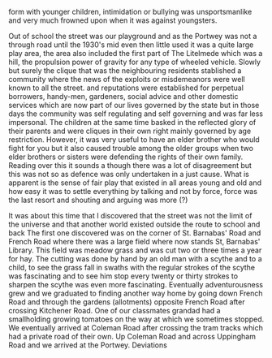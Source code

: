form with younger children, intimidation or bullying was unsportsmanlike and very much frowned upon when it was against youngsters.

Out of school the street was our playground and as the Portwey was not a through road until the 1930's mid even then little used it was a quite large play area, the area also included the first part of The Litelmede which was a hill, the propulsion power of gravity for any type of wheeled vehicle. Slowly but surely the clique that was the neighbouring residents stablished a community where the news of the exploits or misdemeanors were well known to all the street. and reputations were established for perpetual borrowers, handy-men, gardeners, social advice and other domestic services which are now part of our lives governed by the state but in those days the community was self regulating and self governing and was far less impersonal. The children at the same time basked in the reflected glory of their parents and were cliques in their own right mainly governed by age restriction. However, it was very useful to have an elder brother who would fight for you but it also caused trouble among the older groups when two elder brothers or sisters were defending the rights of their own family. Reading over this it sounds a though there was a lot of disagreement but this was not so as defence was only undertaken in a just cause. What is apparent is the sense of fair play that existed in all areas young and old and how easy it was to settle everything by talking and not by force, force was the last resort and shouting and arguing was more (?)

It was about this time that I discovered that the street was not the limit of the universe and that another world existed outside the route to school and back The first one discovered was on the corner of St. Barnabas' Road and French Road where there was a large field where now stands St, Barnabas' Library. This field was meadow grass and was cut two or three times a year for hay. The cutting was done by hand by an old man with a scythe and to a child, to see the grass fall in swaths with the regular strokes of the scythe was fascinating and to see him stop every twenty or thirty strokes to sharpen the scythe was even more fascinating. Eventually adventurousness grew and we graduated to finding another way home by going down French Road and through the gardens (allotments) opposite French Road after crossing Kitchener Road. One of our classmates grandad had a smallholding growing tomatoes on the way at which we sometimes stopped. We eventually arrived at Coleman Road after crossing the tram tracks which had a private road of their own. Up Coleman Road and across Uppingham Road and we arrived at the Portwey. Deviations
